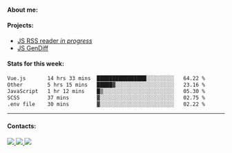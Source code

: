 #### About me:

#### Projects:
- [JS RSS reader *in progress*](https://github.com/GKoil/frontend-project-lvl3)
- [JS GenDiff](https://github.com/GKoil/GenDiff)

#### Stats for this week:
<!--START_SECTION:waka-->

```txt
Vue.js       14 hrs 33 mins  ████████████████░░░░░░░░░   64.22 %
Other        5 hrs 15 mins   █████▓░░░░░░░░░░░░░░░░░░░   23.16 %
JavaScript   1 hr 12 mins    █▒░░░░░░░░░░░░░░░░░░░░░░░   05.30 %
SCSS         37 mins         ▓░░░░░░░░░░░░░░░░░░░░░░░░   02.75 %
.env file    30 mins         ▓░░░░░░░░░░░░░░░░░░░░░░░░   02.22 %
```

<!--END_SECTION:waka-->
---
#### Contacts:

<a target='_blank' title='LinkedIn' href="https://www.linkedin.com/in/gkoil/">
  <img src="https://img.shields.io/badge/LinkedIn-0077B5?style=for-the-badge&logo=linkedin&logoColor=white" />
</a>
<a target='_blank' title='Telegram' href="https://t.me/gkoil">
  <img src="https://img.shields.io/badge/Telegram-2CA5E0?style=for-the-badge&logo=telegram&logoColor=white" />
</a>
<a target='_blank' title='Gmail' href="mailto: gk.grigorev@gmail.com">
  <img src="https://img.shields.io/badge/Gmail-D14836?style=for-the-badge&logo=gmail&logoColor=white" />
</a>

